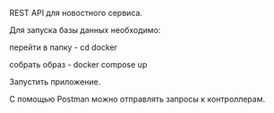 REST API для новостного сервиса. 

Для запуска базы данных необходимо:

перейти в папку - cd docker

собрать образ - docker compose up

Запустить приложение.

С помощью Postman можно отправлять запросы к контроллерам. 

